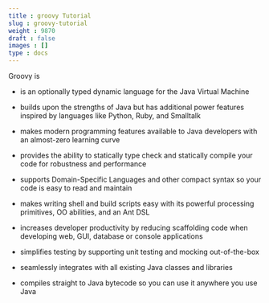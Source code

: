 ```yaml
---
title : groovy Tutorial
slug : groovy-tutorial
weight : 9870
draft : false
images : []
type : docs
---
```


Groovy is

* is an optionally typed dynamic language for the Java Virtual Machine

* builds upon the strengths of Java but has additional power features inspired by languages like Python, Ruby, and Smalltalk

* makes modern programming features available to Java developers with an almost-zero learning curve

* provides the ability to statically type check and statically compile your code for robustness and performance

* supports Domain-Specific Languages and other compact syntax so your code is easy to read and maintain

* makes writing shell and build scripts easy with its powerful processing primitives, OO abilities, and an Ant DSL

* increases developer productivity by reducing scaffolding code when developing web, GUI, database or console applications

* simplifies testing by supporting unit testing and mocking out-of-the-box

* seamlessly integrates with all existing Java classes and libraries

* compiles straight to Java bytecode so you can use it anywhere you use Java

